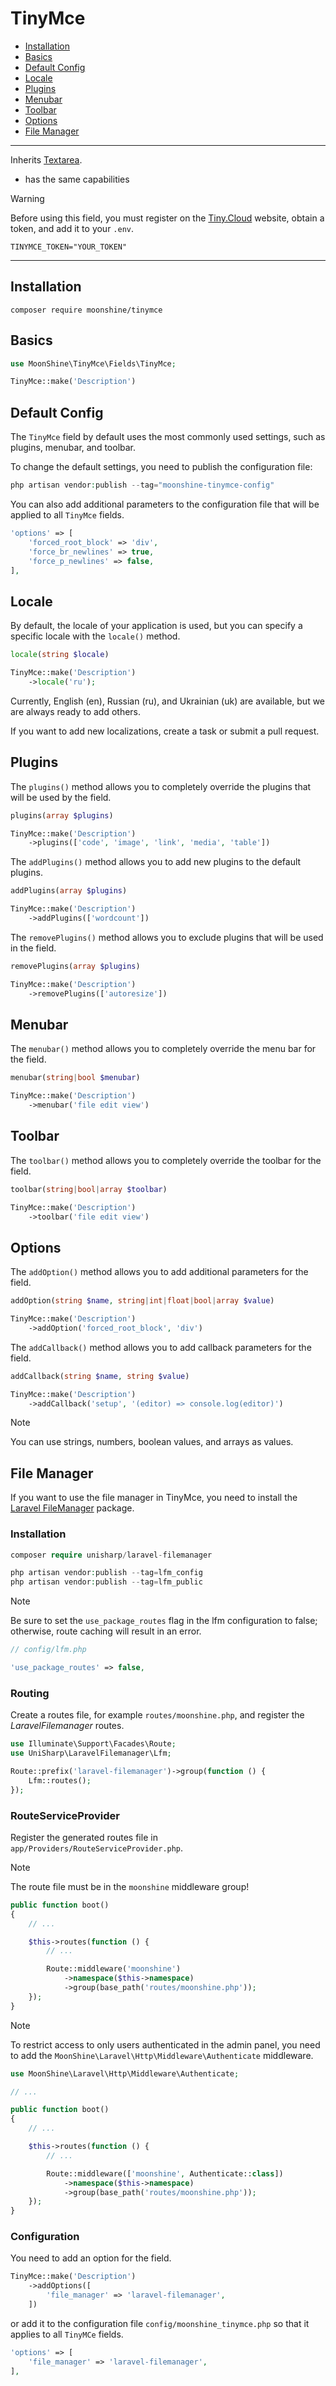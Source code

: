 # TinyMce

- [Installation](#installation)
- [Basics](#basics)
- [Default Config](#default-config)
- [Locale](#locale)
- [Plugins](#plugins)
- [Menubar](#menubar)
- [Toolbar](#toolbar)
- [Options](#options)
- [File Manager](#file-manager)

---

Inherits [Textarea](/docs/{{version}}/fields/textarea).

* has the same capabilities

> [!WARNING]
> Before using this field, you must register on the [Tiny.Cloud](https://www.tiny.cloud) website, obtain a token, and add it to your `.env`.

```
TINYMCE_TOKEN="YOUR_TOKEN"
```

---

<a name="installation"></a>
## Installation

```shell
composer require moonshine/tinymce
```

<a name="basics"></a>
## Basics

```php
use MoonShine\TinyMce\Fields\TinyMce;

TinyMce::make('Description')
```

<a name="default-config"></a>
## Default Config

The `TinyMce` field by default uses the most commonly used settings, such as plugins, menubar, and toolbar.

To change the default settings, you need to publish the configuration file:

```php
php artisan vendor:publish --tag="moonshine-tinymce-config"
```

You can also add additional parameters to the configuration file that will be applied to all `TinyMce` fields.

```php
'options' => [
    'forced_root_block' => 'div',
    'force_br_newlines' => true,
    'force_p_newlines' => false,
],
```

<a name="locale"></a>
## Locale

By default, the locale of your application is used, but you can specify a specific locale with the `locale()` method.

```php
locale(string $locale)
```
```php
TinyMce::make('Description')
    ->locale('ru');
```

Currently, English (en), Russian (ru), and Ukrainian (uk) are available, but we are always ready to add others.

If you want to add new localizations, create a task or submit a pull request.

<a name="plugins"></a>
## Plugins

The `plugins()` method allows you to completely override the plugins that will be used by the field.

```php
plugins(array $plugins)
```
```php
TinyMce::make('Description')
    ->plugins(['code', 'image', 'link', 'media', 'table'])
```

The `addPlugins()` method allows you to add new plugins to the default plugins.

```php
addPlugins(array $plugins)
```
```php
TinyMce::make('Description')
    ->addPlugins(['wordcount'])
```

The `removePlugins()` method allows you to exclude plugins that will be used in the field.

```php
removePlugins(array $plugins)
```
```php
TinyMce::make('Description')
    ->removePlugins(['autoresize'])
```

<a name="menubar"></a>
## Menubar

The `menubar()` method allows you to completely override the menu bar for the field.

```php
menubar(string|bool $menubar)
```
```php
TinyMce::make('Description')
    ->menubar('file edit view')
```

<a name="toolbar"></a>
## Toolbar

The `toolbar()` method allows you to completely override the toolbar for the field.

```php
toolbar(string|bool|array $toolbar)
```
```php
TinyMce::make('Description')
    ->toolbar('file edit view')
```

<a name="options"></a>
## Options

The `addOption()` method allows you to add additional parameters for the field.

```php
addOption(string $name, string|int|float|bool|array $value)
```
```php
TinyMce::make('Description')
    ->addOption('forced_root_block', 'div')
```
The `addCallback()` method allows you to add callback parameters for the field.

```php
addCallback(string $name, string $value)
```
```php
TinyMce::make('Description')
    ->addCallback('setup', '(editor) => console.log(editor)')
```

> [!NOTE]
> You can use strings, numbers, boolean values, and arrays as values.

<a name="file-manager"></a>
## File Manager

If you want to use the file manager in TinyMce, you need to install the [Laravel FileManager](https://github.com/UniSharp/laravel-filemanager) package.

### Installation
```php
composer require unisharp/laravel-filemanager

php artisan vendor:publish --tag=lfm_config
php artisan vendor:publish --tag=lfm_public
```

> [!NOTE]
> Be sure to set the `use_package_routes` flag in the lfm configuration to false; otherwise, route caching will result in an error.

```php
// config/lfm.php

'use_package_routes' => false,
```
### Routing
Create a routes file, for example `routes/moonshine.php`, and register the *LaravelFilemanager* routes.

```php
use Illuminate\Support\Facades\Route;
use UniSharp\LaravelFilemanager\Lfm;

Route::prefix('laravel-filemanager')->group(function () {
    Lfm::routes();
});
```

### RouteServiceProvider

Register the generated routes file in `app/Providers/RouteServiceProvider.php`.

> [!NOTE]
> The route file must be in the `moonshine` middleware group!

```php
public function boot()
{
    // ...

    $this->routes(function () {
        // ...

        Route::middleware('moonshine')
            ->namespace($this->namespace)
            ->group(base_path('routes/moonshine.php'));
    });
}
```

> [!NOTE]
> To restrict access to only users authenticated in the admin panel, you need to add the `MoonShine\Laravel\Http\Middleware\Authenticate` middleware.

```php
use MoonShine\Laravel\Http\Middleware\Authenticate;

// ...

public function boot()
{
    // ...

    $this->routes(function () {
        // ...

        Route::middleware(['moonshine', Authenticate::class])
            ->namespace($this->namespace)
            ->group(base_path('routes/moonshine.php'));
    });
}
```

### Configuration

You need to add an option for the field.

```php
TinyMce::make('Description')
    ->addOptions([
        'file_manager' => 'laravel-filemanager',
    ])
```
or add it to the configuration file `config/moonshine_tinymce.php` so that it applies to all `TinyMCe` fields.

```php
'options' => [
    'file_manager' => 'laravel-filemanager',
],
```
